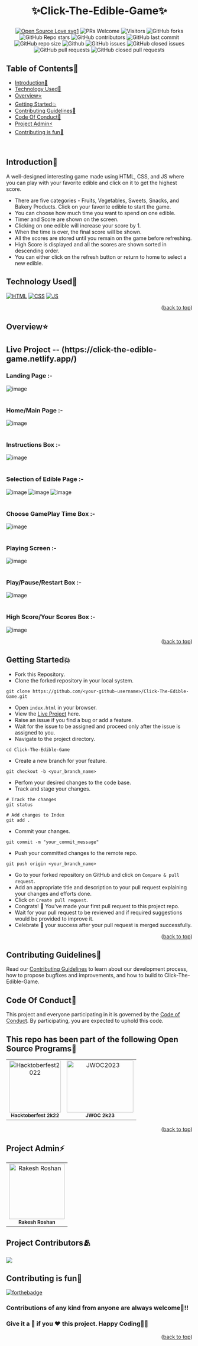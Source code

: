 # <p align="center">✨Click-The-Edible-Game✨</p>
<!-------------------------------------------------------------------------------------------------------------------------------------->
 <div align="center">
 <p>

[![Open Source Love svg1](https://badges.frapsoft.com/os/v1/open-source.svg?v=103)](https://github.com/ellerbrock/open-source-badges/)
![PRs Welcome](https://img.shields.io/badge/PRs-welcome-brightgreen.svg?style=flat)
![Visitors](https://api.visitorbadge.io/api/visitors?path=Rakesh9100%2FClick-The-Edible-Game%20&countColor=%23263759&style=flat)
![GitHub forks](https://img.shields.io/github/forks/Rakesh9100/Click-The-Edible-Game)
![GitHub Repo stars](https://img.shields.io/github/stars/Rakesh9100/Click-The-Edible-Game)
![GitHub contributors](https://img.shields.io/github/contributors/Rakesh9100/Click-The-Edible-Game)
![GitHub last commit](https://img.shields.io/github/last-commit/Rakesh9100/Click-The-Edible-Game)
![GitHub repo size](https://img.shields.io/github/repo-size/Rakesh9100/Click-The-Edible-Game)
![Github](https://img.shields.io/github/license/Rakesh9100/Click-The-Edible-Game)
![GitHub issues](https://img.shields.io/github/issues/Rakesh9100/Click-The-Edible-Game)
![GitHub closed issues](https://img.shields.io/github/issues-closed-raw/Rakesh9100/Click-The-Edible-Game)
![GitHub pull requests](https://img.shields.io/github/issues-pr/Rakesh9100/Click-The-Edible-Game)
![GitHub closed pull requests](https://img.shields.io/github/issues-pr-closed/Rakesh9100/Click-The-Edible-Game)
 </p>
 </div>

<!-- --------------------------------------------------------------------------------------------------------------------------------------------------------- -->

<div id="top"></div>

<h2>Table of Contents🧾</h2>

- [Introduction📌](#introduction)
- [Technology Used🚀](#technology-used)
- [Overview⭐](#overview)
- [Getting Started💥](#getting-started)
- [Contributing Guidelines📑](#contributing-guidelines)
- [Code Of Conduct📑](#code-of-conduct)
- [Project Admin⚡](#project-admin)
- [Contributing is fun🧡](#contributing-is-fun)
<br>

<!-- --------------------------------------------------------------------------------------------------------------------------------------------------------- -->

<h2>Introduction📌</h2>

A well-designed interesting game made using HTML, CSS, and JS where you can play with your favorite edible and click on it to get the highest score.
- There are five categories - Fruits, Vegetables, Sweets, Snacks, and Bakery Products. Click on your favorite edible to start the game.
- You can choose how much time you want to spend on one edible.
- Timer and Score are shown on the screen.
- Clicking on one edible will increase your score by 1.
- When the time is over, the final score will be shown.
- All the scores are stored until you remain on the game before refreshing.
- High Score is displayed and all the scores are shown sorted in descending order.
- You can either click on the refresh button or return to home to select a new edible.

<!-- --------------------------------------------------------------------------------------------------------------------------------------------------------- -->

<h2>Technology Used🚀</h2>

<p>
  <a href="https://www.w3schools.com/html/"> <img src="https://img.icons8.com/color/70/000000/html-5--v1.png" alt="HTML" /></a>
  <a href="https://www.w3schools.com/css/"> <img src="https://img.icons8.com/color/70/000000/css3.png" alt="CSS" /></a>
  <a href="https://www.w3schools.com/js/"><img src="https://img.icons8.com/color/70/000000/javascript--v1.png" alt="JS" /></a>
</p>
<p align="right">(<a href="#top">back to top</a>)</p>

<!-- --------------------------------------------------------------------------------------------------------------------------------------------------------- -->

<h2>Overview⭐</h2>

<h2>Live Project -- (https://click-the-edible-game.netlify.app/)</h2>

<h3>Landing Page :-</h3>

![image](https://user-images.githubusercontent.com/73993775/222927583-ebb9ddf2-df0c-44e2-8c28-003166b0ca4a.png)<br><br>
<h3>Home/Main Page :-</h3>

![image](https://user-images.githubusercontent.com/73993775/225777171-2bbafadb-1c23-4487-b0ef-68c56cbffd74.png)<br><br>
<h3>Instructions Box :-</h3>

![image](https://user-images.githubusercontent.com/73993775/225777264-05f15388-1f4d-4f89-8fee-7d1405018c15.png)<br><br>
<h3>Selection of Edible Page :-</h3>

![image](https://user-images.githubusercontent.com/73993775/225777515-6147b79e-656e-4572-9639-b6928a176a0f.png)
![image](https://user-images.githubusercontent.com/73993775/225777564-06a31252-4341-4c9b-844c-10958aef2d71.png)
![image](https://user-images.githubusercontent.com/73993775/225777594-20eb67b5-f6f8-4075-a1c2-14644d32291b.png)<br><br>
<h3>Choose GamePlay Time Box :-</h3>

![image](https://github-production-user-asset-6210df.s3.amazonaws.com/86418216/277171024-edb2a772-d317-4ebd-970a-b4a02d85617d.png)<br><br>
<h3>Playing Screen :-</h3>

![image](https://user-images.githubusercontent.com/73993775/222927641-0df09567-7239-4559-94ff-204953d586a6.png)<br><br>
<h3>Play/Pause/Restart Box :-</h3>

![image](https://user-images.githubusercontent.com/73993775/222927660-01a3a289-a20e-4568-be74-c9f594e1104e.png)<br><br>
<h3>High Score/Your Scores Box :-</h3>

![image](https://user-images.githubusercontent.com/73993775/225778382-ff7a1c1f-a233-4506-9f83-c8577d18768c.png)<br>
<p align="right">(<a href="#top">back to top</a>)</p>


<!-- --------------------------------------------------------------------------------------------------------------------------------------------------------- -->

<h2>Getting Started💥</h2>

- Fork this Repository.
- Clone the forked repository in your local system.
```
git clone https://github.com/<your-github-username>/Click-The-Edible-Game.git
```
- Open `index.html` in your browser.
- View the [Live Project](https://click-the-edible-game.netlify.app/) here.
- Raise an issue if you find a bug or add a feature.
- Wait for the issue to be assigned and proceed only after the issue is assigned to you.
- Navigate to the project directory.
```
cd Click-The-Edible-Game
```
- Create a new branch for your feature.
```
git checkout -b <your_branch_name>
```
- Perfom your desired changes to the code base.
- Track and stage your changes.
```
# Track the changes
git status

# Add changes to Index
git add .
```
- Commit your changes.
```
git commit -m "your_commit_message"
```
- Push your committed changes to the remote repo.
```
git push origin <your_branch_name>
```
- Go to your forked repository on GitHub and click on `Compare & pull request`.
- Add an appropriate title and description to your pull request explaining your changes and efforts done.
- Click on `Create pull request`.
- Congrats! 🥳 You've made your first pull request to this project repo.
- Wait for your pull request to be reviewed and if required suggestions would be provided to improve it.
- Celebrate 🥳 your success after your pull request is merged successfully.
<p align="right">(<a href="#top">back to top</a>)</p>

<!-- --------------------------------------------------------------------------------------------------------------------------------------------------------- -->

<h2>Contributing Guidelines📑</h2>

Read our [Contributing Guidelines](https://github.com/Rakesh9100/Click-The-Edible-Game/blob/main/.github/CONTRIBUTING_GUIDELINES.md) to learn about our development process, how to propose bugfixes and improvements, and how to build to Click-The-Edible-Game.

<!-- --------------------------------------------------------------------------------------------------------------------------------------------------------- -->

<h2>Code Of Conduct📑</h2>

This project and everyone participating in it is governed by the [Code of Conduct](https://github.com/Rakesh9100/Click-The-Edible-Game/blob/main/.github/CODE_OF_CONDUCT.md). By participating, you are expected to uphold this code.

<!-- --------------------------------------------------------------------------------------------------------------------------------------------------------- -->

<h2>This repo has been part of the following Open Source Programs🥳</h2>

<table>
<tr>
<td align="center">
<a href="https://hacktoberfest.com/"><img src="https://user-images.githubusercontent.com/73993775/225782062-5d40ca6b-619c-452e-9e6a-f1dfb4bf6027.png" height="140px" width="140px" alt="Hacktoberfest2022"></a><br><sub><b>Hacktoberfest 2k22</b></sub>
</td>
<td align="center">
<a href="https://jwoc.tech/"><img src="https://user-images.githubusercontent.com/73993775/225782345-1a0f5204-3eaf-4d4f-be50-5b44dbbc2590.png" height="140px" width="180px" alt="JWOC2023"></a><br><sub><b>JWOC 2k23</b></sub>
</td>
</tr>
</table>
<p align="right">(<a href="#top">back to top</a>)</p>

<!-- --------------------------------------------------------------------------------------------------------------------------------------------------------- -->

<h2>Project Admin⚡</h2>

<table>
<tr>
<td align="center">
<a href="https://github.com/Rakesh9100/"><img src="https://avatars.githubusercontent.com/u/73993775?v=4" height="150px" width="150px" alt="Rakesh Roshan"></a><br><sub><b>Rakesh Roshan</b></sub>
</td>
</tr>
</table>

<!-- --------------------------------------------------------------------------------------------------------------------------------------------------------- -->

<h2>Project Contributors🫂</h2>

<a href="https://github.com/rakesh9100/click-the-edible-game/graphs/contributors">
  <img src="https://contrib.rocks/image?repo=rakesh9100/click-the-edible-game" />
</a>

<!-- --------------------------------------------------------------------------------------------------------------------------------------------------------- -->

<h2>Contributing is fun🧡</h2>

[![forthebadge](https://forthebadge.com/images/badges/built-with-love.svg)](https://forthebadge.com)
<h3>Contributions of any kind from anyone are always welcome🌟!!</h3>
<h3>Give it a 🌟 if you ❤ this project. Happy Coding👨‍💻</h3>
<p align="right">(<a href="#top">back to top</a>)</p>
